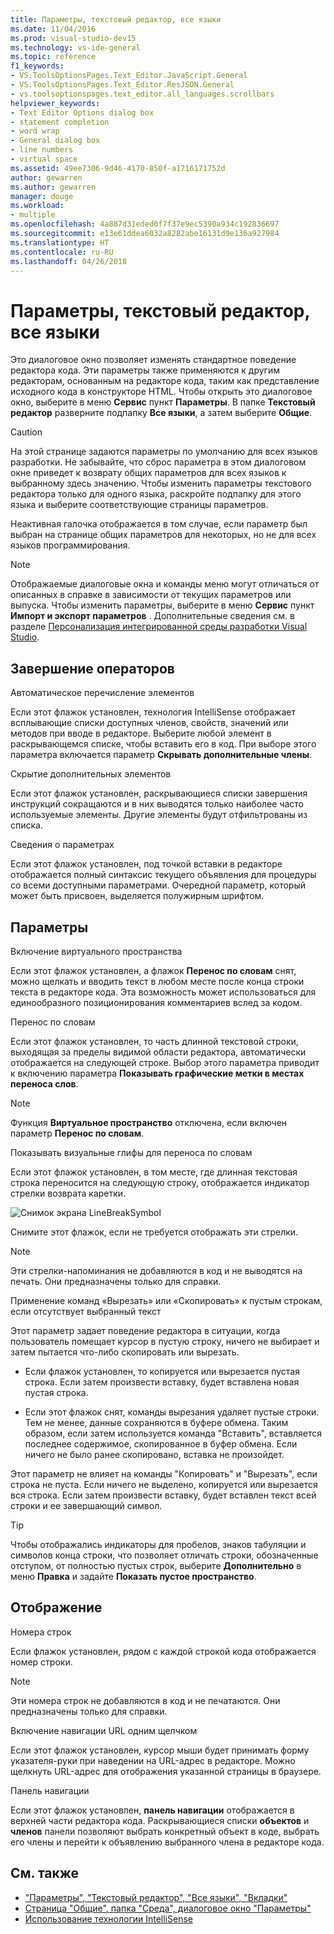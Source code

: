 ```yaml
---
title: Параметры, текстовый редактор, все языки
ms.date: 11/04/2016
ms.prod: visual-studio-dev15
ms.technology: vs-ide-general
ms.topic: reference
f1_keywords:
- VS.ToolsOptionsPages.Text_Editor.JavaScript.General
- VS.ToolsOptionsPages.Text_Editor.ResJSON.General
- vs.toolsoptionspages.text_editor.all_languages.scrollbars
helpviewer_keywords:
- Text Editor Options dialog box
- statement completion
- word wrap
- General dialog box
- line numbers
- virtual space
ms.assetid: 49ee7306-9d46-4170-850f-a1716171752d
author: gewarren
ms.author: gewarren
manager: douge
ms.workload:
- multiple
ms.openlocfilehash: 4a887d31eded0f7f37e9ec5390a934c192836697
ms.sourcegitcommit: e13e61ddea6032a8282abe16131d9e136a927984
ms.translationtype: HT
ms.contentlocale: ru-RU
ms.lasthandoff: 04/26/2018
---
```

# <a name="options-text-editor-all-languages"></a>Параметры, текстовый редактор, все языки
Это диалоговое окно позволяет изменять стандартное поведение редактора кода. Эти параметры также применяются к другим редакторам, основанным на редакторе кода, таким как представление исходного кода в конструкторе HTML. Чтобы открыть это диалоговое окно, выберите в меню **Сервис** пункт **Параметры**. В папке **Текстовый редактор** разверните подпапку **Все языки**, а затем выберите **Общие**.

> [!CAUTION]
> На этой странице задаются параметры по умолчанию для всех языков разработки. Не забывайте, что сброс параметра в этом диалоговом окне приведет к возврату общих параметров для всех языков к выбранному здесь значению. Чтобы изменить параметры текстового редактора только для одного языка, раскройте подпапку для этого языка и выберите соответствующие страницы параметров.


 Неактивная галочка отображается в том случае, если параметр был выбран на странице общих параметров для некоторых, но не для всех языков программирования.

> [!NOTE]
> Отображаемые диалоговые окна и команды меню могут отличаться от описанных в справке в зависимости от текущих параметров или выпуска. Чтобы изменить параметры, выберите в меню **Сервис** пункт **Импорт и экспорт параметров** . Дополнительные сведения см. в разделе [Персонализация интегрированной среды разработки Visual Studio](../../ide/personalizing-the-visual-studio-ide.md).


## <a name="statement-completion"></a>Завершение операторов
 Автоматическое перечисление элементов

 Если этот флажок установлен, технология IntelliSense отображает всплывающие списки доступных членов, свойств, значений или методов при вводе в редакторе. Выберите любой элемент в раскрывающемся списке, чтобы вставить его в код. При выборе этого параметра включается параметр **Скрывать дополнительные члены**.

 Скрытие дополнительных элементов

 Если этот флажок установлен, раскрывающиеся списки завершения инструкций сокращаются и в них выводятся только наиболее часто используемые элементы. Другие элементы будут отфильтрованы из списка.

 Сведения о параметрах

 Если этот флажок установлен, под точкой вставки в редакторе отображается полный синтаксис текущего объявления для процедуры со всеми доступными параметрами. Очередной параметр, который может быть присвоен, выделяется полужирным шрифтом.

## <a name="settings"></a>Параметры
 Включение виртуального пространства

 Если этот флажок установлен, а флажок **Перенос по словам** снят, можно щелкать и вводить текст в любом месте после конца строки текста в редакторе кода. Эта возможность может использоваться для единообразного позиционирования комментариев вслед за кодом.

 Перенос по словам

 Если этот флажок установлен, то часть длинной текстовой строки, выходящая за пределы видимой области редактора, автоматически отображается на следующей строке. Выбор этого параметра приводит к включению параметра **Показывать графические метки в местах переноса слов**.

> [!NOTE]
> Функция **Виртуальное пространство** отключена, если включен параметр **Перенос по словам**.


 Показывать визуальные глифы для переноса по словам

 Если этот флажок установлен, в том месте, где длинная текстовая строка переносится на следующую строку, отображается индикатор стрелки возврата каретки.

 ![Снимок экрана LineBreakSymbol](../../ide/reference/media/linebreak.gif "linebreak")

 Снимите этот флажок, если не требуется отображать эти стрелки.

> [!NOTE]
> Эти стрелки-напоминания не добавляются в код и не выводятся на печать. Они предназначены только для справки.


 Применение команд «Вырезать» или «Скопировать» к пустым строкам, если отсутствует выбранный текст

 Этот параметр задает поведение редактора в ситуации, когда пользователь помещает курсор в пустую строку, ничего не выбирает и затем пытается что-либо скопировать или вырезать.

-   Если флажок установлен, то копируется или вырезается пустая строка. Если затем произвести вставку, будет вставлена новая пустая строка.

-   Если этот флажок снят, команды вырезания удаляет пустые строки. Тем не менее, данные сохраняются в буфере обмена. Таким образом, если затем используется команда "Вставить", вставляется последнее содержимое, скопированное в буфер обмена. Если ничего не было ранее скопировано, вставка не произойдет.

Этот параметр не влияет на команды "Копировать" и "Вырезать", если строка не пуста. Если ничего не выделено, копируется или вырезается вся строка. Если затем произвести вставку, будет вставлен текст всей строки и ее завершающий символ.

> [!TIP]
> Чтобы отображались индикаторы для пробелов, знаков табуляции и символов конца строки, что позволяет отличать строки, обозначенные отступом, от полностью пустых строк, выберите **Дополнительно** в меню **Правка** и задайте **Показать пустое пространство**.


## <a name="display"></a>Отображение
 Номера строк

 Если флажок установлен, рядом с каждой строкой кода отображается номер строки.

> [!NOTE]
> Эти номера строк не добавляются в код и не печатаются. Они предназначены только для справки.


 Включение навигации URL одним щелчком

 Если этот флажок установлен, курсор мыши будет принимать форму указателя-руки при наведении на URL-адрес в редакторе. Можно щелкнуть URL-адрес для отображения указанной страницы в браузере.

 Панель навигации

 Если этот флажок установлен, **панель навигации** отображается в верхней части редактора кода. Раскрывающиеся списки **объектов** и **членов** панели позволяют выбрать конкретный объект в коде, выбрать его члены и перейти к объявлению выбранного члена в редакторе кода.

## <a name="see-also"></a>См. также

- ["Параметры", "Текстовый редактор", "Все языки", "Вкладки"](../../ide/reference/options-text-editor-all-languages-tabs.md)
- [Страница "Общие", папка "Среда", диалоговое окно "Параметры"](../../ide/reference/general-environment-options-dialog-box.md)
- [Использование технологии IntelliSense](../../ide/using-intellisense.md)